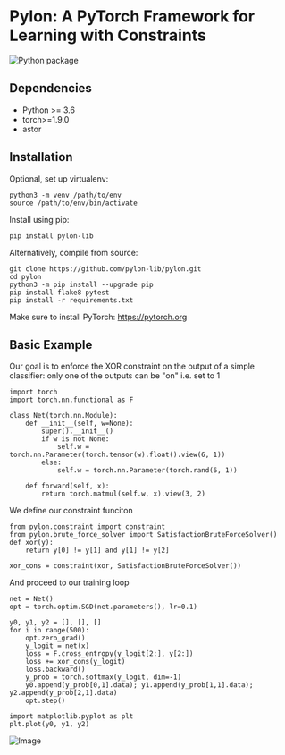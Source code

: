 # Pylon: A PyTorch Framework for Learning with Constraints

![Python package](https://github.com/ucinlp/pytorch-constraints/workflows/Python%20package/badge.svg)

## Dependencies
- Python >= 3.6
- torch>=1.9.0
- astor

## Installation

Optional, set up virtualenv:
```
python3 -m venv /path/to/env
source /path/to/env/bin/activate
```
Install using pip:
```
pip install pylon-lib
```

Alternatively, compile from source:
```
git clone https://github.com/pylon-lib/pylon.git
cd pylon
python3 -m pip install --upgrade pip
pip install flake8 pytest
pip install -r requirements.txt
```
Make sure to install PyTorch: https://pytorch.org

## Basic Example
Our goal is to enforce the XOR constraint on the output of a simple classifier:
only one of the outputs can be "on" i.e. set to 1

```
import torch
import torch.nn.functional as F

class Net(torch.nn.Module):
    def __init__(self, w=None):
        super().__init__()
        if w is not None:
            self.w = torch.nn.Parameter(torch.tensor(w).float().view(6, 1))
        else:
            self.w = torch.nn.Parameter(torch.rand(6, 1))

    def forward(self, x):
        return torch.matmul(self.w, x).view(3, 2)
```
We define our constraint funciton
```
from pylon.constraint import constraint
from pylon.brute_force_solver import SatisfactionBruteForceSolver()
def xor(y):
    return y[0] != y[1] and y[1] != y[2]
    
xor_cons = constraint(xor, SatisfactionBruteForceSolver())
```
And proceed to our training loop
```
net = Net()
opt = torch.optim.SGD(net.parameters(), lr=0.1)

y0, y1, y2 = [], [], []
for i in range(500):
    opt.zero_grad()
    y_logit = net(x)
    loss = F.cross_entropy(y_logit[2:], y[2:])
    loss += xor_cons(y_logit)
    loss.backward()
    y_prob = torch.softmax(y_logit, dim=-1)
    y0.append(y_prob[0,1].data); y1.append(y_prob[1,1].data); y2.append(y_prob[2,1].data)
    opt.step()

import matplotlib.pyplot as plt
plt.plot(y0, y1, y2)
```
![Image](https://user-images.githubusercontent.com/2989475/135705681-ce62667f-cdf1-4b8a-9efc-db0fc9cefb2e.png)

